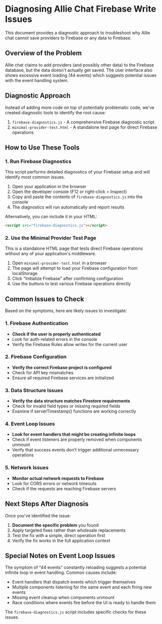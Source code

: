 # Diagnosing Allie Chat Firebase Write Issues

This document provides a diagnostic approach to troubleshoot why Allie chat cannot save providers to Firebase or any data to Firebase.

## Overview of the Problem

Allie chat claims to add providers (and possibly other data) to the Firebase database, but the data doesn't actually get saved. The user interface also shows excessive event loading (44 events) which suggests potential issues with the event handling system.

## Diagnostic Approach

Instead of adding more code on top of potentially problematic code, we've created diagnostic tools to identify the root cause:

1. `firebase-diagnostics.js` - A comprehensive Firebase diagnostic script
2. `minimal-provider-test.html` - A standalone test page for direct Firebase operations

## How to Use These Tools

### 1. Run Firebase Diagnostics

This script performs detailed diagnostics of your Firebase setup and will identify most common issues.

1. Open your application in the browser
2. Open the developer console (F12 or right-click > Inspect)
3. Copy and paste the contents of `firebase-diagnostics.js` into the console
4. The diagnostics will run automatically and report results

Alternatively, you can include it in your HTML:

```html
<script src="firebase-diagnostics.js"></script>
```

### 2. Use the Minimal Provider Test Page

This is a standalone HTML page that tests direct Firebase operations without any of your application's middleware.

1. Open `minimal-provider-test.html` in a browser
2. The page will attempt to load your Firebase configuration from localStorage
3. Click "Initialize Firebase" after confirming configuration
4. Use the buttons to test various Firebase operations directly

## Common Issues to Check

Based on the symptoms, here are likely issues to investigate:

### 1. Firebase Authentication

- **Check if the user is properly authenticated**
- Look for auth-related errors in the console
- Verify the Firebase Rules allow writes for the current user

### 2. Firebase Configuration

- **Verify the correct Firebase project is configured**
- Check for API key mismatches
- Ensure all required Firebase services are initialized

### 3. Data Structure Issues

- **Verify the data structure matches Firestore requirements**
- Check for invalid field types or missing required fields
- Examine if serverTimestamp() functions are working correctly

### 4. Event Loop Issues

- **Look for event handlers that might be creating infinite loops**
- Check if event listeners are properly removed when components unmount
- Verify that success events don't trigger additional unnecessary operations

### 5. Network Issues

- **Monitor actual network requests to Firebase**
- Look for CORS errors or network timeouts
- Check if the requests are reaching Firebase servers

## Next Steps After Diagnosis

Once you've identified the issue:

1. **Document the specific problem** you found
2. Apply targeted fixes rather than wholesale replacements
3. Test the fix with a simple, direct operation first
4. Verify the fix works in the full application context

## Special Notes on Event Loop Issues

The symptom of "44 events" constantly reloading suggests a potential infinite loop in event handling. Common causes include:

- Event handlers that dispatch events which trigger themselves
- Multiple components listening for the same event and each firing new events
- Missing event cleanup when components unmount
- Race conditions where events fire before the UI is ready to handle them

The `firebase-diagnostics.js` script includes specific checks for these issues.